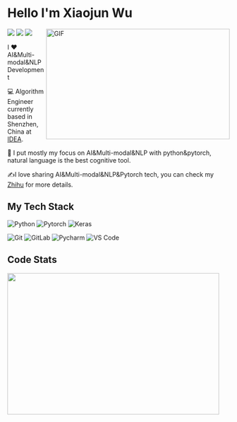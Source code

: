 
<!--
**wxj630/wxj630** is a ✨ _special_ ✨ repository because its `README.md` (this file) appears on your GitHub profile.

Here are some ideas to get you started:

- 🔭 I’m currently working on ...
- 🌱 I’m currently learning ...
- 👯 I’m looking to collaborate on ...
- 🤔 I’m looking for help with ...
- 💬 Ask me about ...
- 📫 How to reach me: ...
- 😄 Pronouns: ...
- ⚡ Fun fact: ...
-->

# Hello I'm Xiaojun Wu
[![](https://img.shields.io/badge/-@xiaojunwu-%23181717?style=flat-square&logo=github)](https://github.com/wxj630)
[![](https://img.shields.io/badge/-@xiaojunwu-%23000000?style=flat-square&logo=zhihu)](https://zhihu.com/people/wxj630)
[![](https://img.shields.io/badge/-@xiaojunwu-%23000000?style=flat-square&logo=gmail)](shawnwu1994@gmail.com)
<img align="right" alt="GIF" src="https://github.com/abhisheknaiidu/abhisheknaiidu/blob/master/code.gif?raw=true" width="416" height="250" />

I ❤️ AI&Multi-modal&NLP Development

:computer: Algorithm Engineer currently based in Shenzhen, China at [IDEA](https://idea.edu.cn).

:vulcan_salute: I put mostly my focus on AI&Multi-modal&NLP with python&pytorch, natural language is the best cognitive tool.

:writing_hand:I love sharing AI&Multi-modal&NLP&Pytorch tech, you can check my [Zhihu](http://zhihu.com/people/wxj630) for more details.


## My Tech Stack


![Python](https://img.shields.io/badge/-Python-%233776ab?logo=python&style=for-the-badge&logoColor=white)
![Pytorch](https://img.shields.io/badge/-Pytorch-%233757ab?logo=pytorch&style=for-the-badge)
![Keras](https://img.shields.io/badge/-Keras-%23F05032?&logo=Keras&style=for-the-badge)

![Git](https://img.shields.io/badge/-Git-%23F05032?style=flat-square&logo=git&logoColor=%23ffffff)
![GitLab](https://img.shields.io/badge/-GitLab-FCA121?style=flat-square&logo=gitlab)
![Pycharm](https://img.shields.io/badge/-Pycharm-13aa52?style=flat-square&logo=pycharm)
![VS Code](https://img.shields.io/badge/-VSCode-%23007ACC?style=flat-square&logo=visual-studio-code)


  
## Code Stats

<img src="https://api.star-history.com/svg?repos=IDEA-CCNL/Fengshenbang-LM,wxj630/visual-chatgpt-zh,IDEA-CCNL/Fooocus-Taiyi-XL,IDEA-CCNL/Real-Gemini,IDEA-CCNL/Taiyi-Diffusion-XL&type=Date" height="320" width="480" />

<!--
![shawnwu's github stats](https://github-readme-stats.vercel.app/api?username=wxj630&show_icons=true&theme=vue-dark)
-->


<!--
## Publications
<ul>
  <li><a href="https://arxiv.org/abs/2209.02970"><b> Fengshenbang 1.0: Being the foundation of chinese cognitive intelligence </b></a><br/><i>Fengshenbang LLM Open-Source Project From IDEA Research Institute.</i></li>
  <li><a href="https://aclanthology.org/2022.coling-1.402/"><b>Noise Learning for Text Classification: A Benchmark </b></a><br/><i>COLING 2022</i></li>
  <li><a href="https://ieeexplore.ieee.org/document/9459078"><b>SAFS: Social-Article Features-Stacking Model for Fake News Detection</b></a><br/><i>A good model to detect fake news with easy features&model satcking.</i></li>
</ul>
-->
